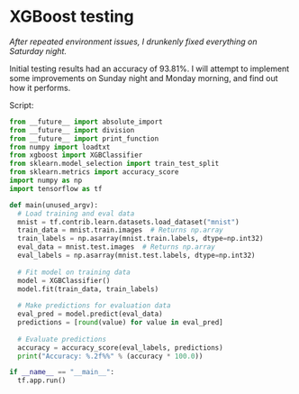 # XGBoost testing

*After repeated environment issues, I drunkenly fixed everything on Saturday night.*

Initial testing results had an accuracy of 93.81%. I will attempt to implement some improvements on Sunday night and Monday morning, and find out how it performs.

Script: 
```python
from __future__ import absolute_import
from __future__ import division
from __future__ import print_function
from numpy import loadtxt
from xgboost import XGBClassifier
from sklearn.model_selection import train_test_split
from sklearn.metrics import accuracy_score
import numpy as np
import tensorflow as tf

def main(unused_argv):
  # Load training and eval data
  mnist = tf.contrib.learn.datasets.load_dataset("mnist")
  train_data = mnist.train.images  # Returns np.array
  train_labels = np.asarray(mnist.train.labels, dtype=np.int32)
  eval_data = mnist.test.images  # Returns np.array
  eval_labels = np.asarray(mnist.test.labels, dtype=np.int32)
   
  # Fit model on training data
  model = XGBClassifier()
  model.fit(train_data, train_labels)
  
  # Make predictions for evaluation data
  eval_pred = model.predict(eval_data)
  predictions = [round(value) for value in eval_pred]
  
  # Evaluate predictions
  accuracy = accuracy_score(eval_labels, predictions)
  print("Accuracy: %.2f%%" % (accuracy * 100.0))

if __name__ == "__main__":
  tf.app.run()
```
